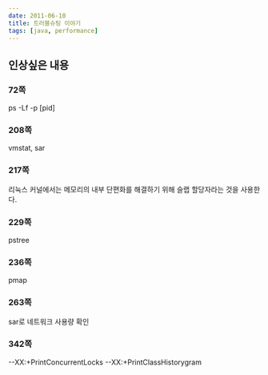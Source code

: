```yaml
---
date: 2011-06-10
title: 트러블슈팅 이야기
tags: [java, performance]
---
```


## 인상싶은 내용
### 72쪽
ps -Lf -p [pid]

### 208쪽
vmstat, sar

### 217쪽
리눅스 커널에서는 메모리의 내부 단편화를 해결하기 위해 슬랩 할당자라는 것을 사용한다.

### 229쪽
pstree

### 236쪽
pmap

### 263쪽
sar로 네트워크 사용량 확인

### 342쪽
--XX:+PrintConcurrentLocks --XX:+PrintClassHistorygram
